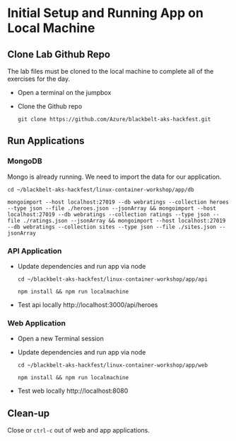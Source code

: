 # Initial Setup and Running App on Local Machine

## Clone Lab Github Repo

The lab files must be cloned to the local machine to complete all of the exercises for the day. 

* Open a terminal on the jumpbox
* Clone the Github repo

    ```
    git clone https://github.com/Azure/blackbelt-aks-hackfest.git
    ```

## Run Applications

### MongoDB

Mongo is already running. We need to import the data for our application.

```
cd ~/blackbelt-aks-hackfest/linux-container-workshop/app/db

mongoimport --host localhost:27019 --db webratings --collection heroes --type json --file ./heroes.json --jsonArray && mongoimport --host localhost:27019 --db webratings --collection ratings --type json --file ./ratings.json --jsonArray && mongoimport --host localhost:27019 --db webratings --collection sites --type json --file ./sites.json --jsonArray
```

### API Application

* Update dependencies and run app via node

    ```
    cd ~/blackbelt-aks-hackfest/linux-container-workshop/app/api

    npm install && npm run localmachine
    ```

* Test api locally http://localhost:3000/api/heroes 

### Web Application

* Open a new Terminal session
* Update dependencies and run app via node

    ```
    cd ~/blackbelt-aks-hackfest/linux-container-workshop/app/web

    npm install && npm run localmachine
    ```

* Test web locally http://localhost:8080 

## Clean-up

Close or `ctrl-c` out of web and app applications.
